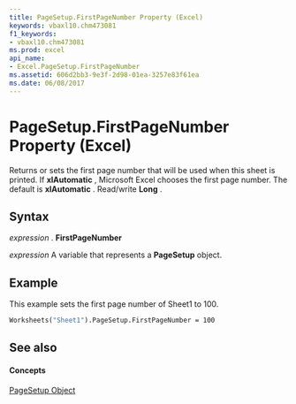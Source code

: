 ```yaml
---
title: PageSetup.FirstPageNumber Property (Excel)
keywords: vbaxl10.chm473081
f1_keywords:
- vbaxl10.chm473081
ms.prod: excel
api_name:
- Excel.PageSetup.FirstPageNumber
ms.assetid: 606d2bb3-9e3f-2d98-01ea-3257e83f61ea
ms.date: 06/08/2017
---
```



# PageSetup.FirstPageNumber Property (Excel)

Returns or sets the first page number that will be used when this sheet is printed. If  **xlAutomatic** , Microsoft Excel chooses the first page number. The default is **xlAutomatic** . Read/write **Long** .


## Syntax

 _expression_ . **FirstPageNumber**

 _expression_ A variable that represents a **PageSetup** object.


## Example

This example sets the first page number of Sheet1 to 100.


```vb
Worksheets("Sheet1").PageSetup.FirstPageNumber = 100
```


## See also


#### Concepts


[PageSetup Object](Excel.PageSetup.md)

